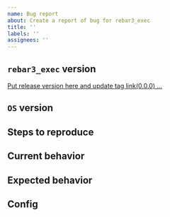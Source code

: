 ```yaml
---
name: Bug report
about: Create a report of bug for rebar3_exec
title: ''
labels: ''
assignees: ''
---
```


## `rebar3_exec` version
[Put release version here and update tag link(0.0.0) ...](git@github.com:lafirest/rebar3_exec.git)

## `OS` version
<!-- Put the `OS` version ... -->

## Steps to reproduce
<!-- (Optional)Describe steps to reproduce bug ... -->

## Current behavior
<!-- Describe current behavior ... -->

## Expected behavior
<!-- Describe expected behavior ... -->

## Config
<!-- (Optional)Put configuration ... -->
